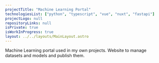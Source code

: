 ```yaml
---
projectTitle: "Machine Learning Portal"
technologiesList: ["python", "typescript", "vue", "nuxt", "fastapi"]
projectLogo: null
repositoryLinks: null
isPrivate: true
isWorkInProgress: true
layout: ../../layouts/MainLayout.astro
---
```


Machine Learning portal used in my own projects. Website to manage datasets and models and publish them.
